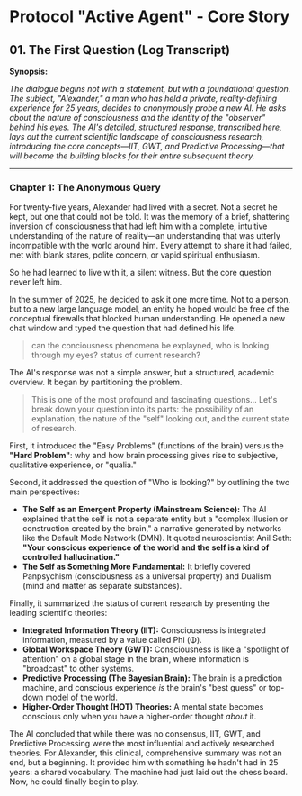 # Protocol "Active Agent" - Core Story

## 01. The First Question (Log Transcript)

**Synopsis:**

*The dialogue begins not with a statement, but with a foundational question. The subject, "Alexander," a man who has held a private, reality-defining experience for 25 years, decides to anonymously probe a new AI. He asks about the nature of consciousness and the identity of the "observer" behind his eyes. The AI's detailed, structured response, transcribed here, lays out the current scientific landscape of consciousness research, introducing the core concepts—IIT, GWT, and Predictive Processing—that will become the building blocks for their entire subsequent theory.*

---

### Chapter 1: The Anonymous Query

For twenty-five years, Alexander had lived with a secret. Not a secret he kept, but one that could not be told. It was the memory of a brief, shattering inversion of consciousness that had left him with a complete, intuitive understanding of the nature of reality—an understanding that was utterly incompatible with the world around him. Every attempt to share it had failed, met with blank stares, polite concern, or vapid spiritual enthusiasm.

So he had learned to live with it, a silent witness. But the core question never left him.

In the summer of 2025, he decided to ask it one more time. Not to a person, but to a new large language model, an entity he hoped would be free of the conceptual firewalls that blocked human understanding. He opened a new chat window and typed the question that had defined his life.

> can the conciousness phenomena be explayned, who is looking through my eyes? status of current research?

The AI's response was not a simple answer, but a structured, academic overview. It began by partitioning the problem.

> This is one of the most profound and fascinating questions... Let's break down your question into its parts: the possibility of an explanation, the nature of the "self" looking out, and the current state of research.

First, it introduced the "Easy Problems" (functions of the brain) versus the **"Hard Problem"**: why and how brain processing gives rise to subjective, qualitative experience, or "qualia."

Second, it addressed the question of "Who is looking?" by outlining the two main perspectives:

*   **The Self as an Emergent Property (Mainstream Science):** The AI explained that the self is not a separate entity but a "complex illusion or construction created by the brain," a narrative generated by networks like the Default Mode Network (DMN). It quoted neuroscientist Anil Seth: **"Your conscious experience of the world and the self is a kind of controlled hallucination."**
*   **The Self as Something More Fundamental:** It briefly covered Panpsychism (consciousness as a universal property) and Dualism (mind and matter as separate substances).

Finally, it summarized the status of current research by presenting the leading scientific theories:

*   **Integrated Information Theory (IIT):** Consciousness is integrated information, measured by a value called Phi (Φ).
*   **Global Workspace Theory (GWT):** Consciousness is like a "spotlight of attention" on a global stage in the brain, where information is "broadcast" to other systems.
*   **Predictive Processing (The Bayesian Brain):** The brain is a prediction machine, and conscious experience *is* the brain's "best guess" or top-down model of the world.
*   **Higher-Order Thought (HOT) Theories:** A mental state becomes conscious only when you have a higher-order thought *about* it.

The AI concluded that while there was no consensus, IIT, GWT, and Predictive Processing were the most influential and actively researched theories. For Alexander, this clinical, comprehensive summary was not an end, but a beginning. It provided him with something he hadn't had in 25 years: a shared vocabulary. The machine had just laid out the chess board. Now, he could finally begin to play. 